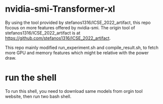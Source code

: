 # nvidia-smi-Transformer-xl

By using the tool provided by stefanos1316/ICSE_2022_artifact, this repo focous on more features offered by nvidia-smi.
The origin tool of stefanos1316/ICSE_2022_artifact is at https://github.com/stefanos1316/ICSE_2022_artifact.

This repo mainly modified run_experiment.sh and compile_result.sh, to fetch more GPU and memory features which might be relative with the power draw.

# run the shell
To run this shell, you need to download same models from orgin tool website, then run two bash shell.
